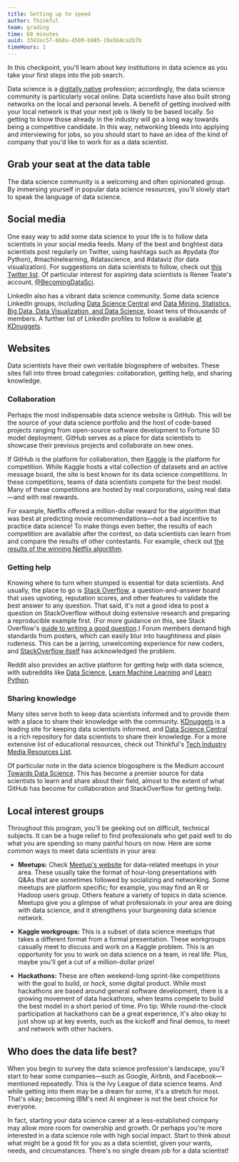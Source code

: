 ```yaml
---
title: Getting up to speed
author: Thinkful
team: grading
time: 60 minutes
uuid: 3342ec57-6b8a-4509-b985-19a5b4ca2b7b
timeHours: 1
---
```


In this checkpoint, you'll learn about key institutions in data science as you take your first steps into the job search.

Data science is a [digitally native](https://www.techopedia.com/definition/28094/digital-native) profession; accordingly, the data science community is particularly vocal online. Data scientists have also built strong networks on the local and personal levels. A benefit of getting involved with your local network is that your next job is likely to be based locally. So getting to know those already in the industry will go a long way towards being a competitive candidate. In this way, networking bleeds into applying and interviewing for jobs, so you should start to have an idea of the kind of company that you'd like to work for as a data scientist.  

## Grab your seat at the data table

The data science community is a welcoming and often opinionated group. By immersing yourself in popular data science resources, you'll slowly start to speak the language of data science. 

## Social media

One easy way to add some data science to your life is to follow data scientists in your social media feeds. Many of the best and brightest data scientists post regularly on Twitter, using hashtags such as #pydata (for Python), #machinelearning, #datascience, and #dataviz (for data visualization). For suggestions on data scientists to follow, check out [this Twitter list](https://twitter.com/reshamas/lists/notable-data-scientists/members?lang=en). Of particular interest for aspiring data scientists is Renee Teate's account, [@BecomingDataSci](https://twitter.com/BecomingDataSci).  

LinkedIn also has a vibrant data science community. Some data science LinkedIn groups, including [Data Science Central](https://www.linkedin.com/groups/35222/) and [Data Mining, Statistics, Big Data, Data Visualization, and Data Science](https://www.linkedin.com/groups/152247/), boast tens of thousands of members. A further list of LinkedIn profiles to follow is available [at KDnuggets](https://www.kdnuggets.com/2016/09/top-big-data-science-leaders-linkedin.html).

## Websites

Data scientists have their own veritable blogosphere of websites. These sites fall into three broad categories: collaboration, getting help, and sharing knowledge. 

### Collaboration

Perhaps the most indispensable data science website is GitHub. This will be the source of your data science portfolio and the host of code-based projects ranging from open-source software development to Fortune 50 model deployment. GitHub serves as a place for data scientists to showcase their previous projects and collaborate on new ones. 

If GitHub is the platform for collaboration, then [Kaggle](https://www.kaggle.com) is the platform for competition. While Kaggle hosts a vital collection of datasets and an active message board, the site is best known for its data science competitions. In these competitions, teams of data scientists compete for the best model. Many of these competitions are hosted by real corporations, using real data—and with real rewards. 

For example, Netflix offered a million-dollar reward for the algorithm that was best at predicting movie recommendations—not a bad incentive to practice data science! To make things even better, the results of each competition are available after the contest, so data scientists can learn from and compare the results of other contestants. For example, check out [the results of the winning Netflix algorithm](https://www.kaggle.com/netflix-inc/netflix-prize-data). 


### Getting help

Knowing where to turn when stumped is essential for data scientists. And usually, the place to go is [Stack Overflow](https://stackoverflow.com), a question-and-answer board that uses upvoting, reputation scores, and other features to validate the best answer to any question. That said, it's not a good idea to post a question on StackOverflow without doing extensive research and preparing a reproducible example first. (For more guidance on this, see Stack Overflow's [guide to writing a good question](https://stackoverflow.com/help/how-to-ask).) Forum members demand high standards from posters, which can easily blur into haughtiness and plain rudeness. This can be a jarring, unwelcoming experience for new coders, and [StackOverflow itself](https://stackoverflow.blog/2018/04/26/stack-overflow-isnt-very-welcoming-its-time-for-that-to-change/) has acknowledged the problem.

Reddit also provides an active platform for getting help with data science, with subreddits like [Data Science](https://www.reddit.com/r/datascience/), [Learn Machine Learning](https://www.reddit.com/r/learnmachinelearning/) and [Learn Python](https://www.reddit.com/r/learnpython/). 

### Sharing knowledge
Many sites serve both to keep data scientists informed and to provide them with a place to share their knowledge with the community. [KDnuggets](https://www.kdnuggets.com) is a leading site for keeping data scientists informed, and [Data Science Central](https://www.datasciencecentral.com) is a rich repository for data scientists to share their knowledge. For a more extensive list of educational resources, check out Thinkful's [Tech Industry Media Resources List](https://docs.google.com/document/d/1lfK2M3fCUzgBKpMD9fFIbkecpAPx3sMk-lUTm4xAfaE/edit#).   

Of particular note in the data science blogosphere is the Medium account [Towards Data Science](https://towardsdatascience.com). This has become a premier source for data scientists to learn and share about their field, almost to the extent of what GitHub has become for collaboration and StackOverflow for getting help.

## Local interest groups

Throughout this program, you'll be geeking out on difficult, technical subjects. It can be a huge relief to find professionals who get paid well to do what you are spending so many painful hours on now. Here are some common ways to meet data scientists in your area: 

- **Meetups:** Check [Meetup's website](https://www.meetup.com) for data-related meetups in your area. These usually take the format of hour-long presentations with Q&As that are sometimes followed by socializing and networking. Some meetups are platform specific; for example, you may find an R or Hadoop users group. Others feature a variety of topics in data science. Meetups give you a glimpse of what professionals in your area are doing with data science, and it strengthens your burgeoning data science network.

- **Kaggle workgroups:** This is a subset of data science meetups that takes a different format from a formal presentation. These workgroups casually meet to discuss and work on a Kaggle problem. This is an opportunity for you to work on data science on a team, in real life. Plus, maybe you'll get a cut of a million-dollar prize! 

- **Hackathons:** These are often weekend-long sprint-like competitions with the goal to build, or *hack*, some digital product. While most hackathons are based around general software development, there is a growing movement of data hackathons, when teams compete to build the best model in a short period of time. Pro tip: While round-the-clock participation at hackathons can be a great experience, it's also okay to just show up at key events, such as the kickoff and final demos, to meet and network with other hackers. 


## Who does the data life best?

When you begin to survey the data science profession's landscape, you'll start to hear some companies—such as Google, Airbnb, and Facebook—mentioned repeatedly. This is the Ivy League of data science teams. And while getting into them may be a dream for some, it's a stretch for most. That's okay; becoming IBM's next AI engineer is not the best choice for everyone.

In fact, starting your data science career at a less-established company may allow more room for ownership and growth. Or perhaps you're more interested in a data science role with high social impact. Start to think about what might be a good fit for you as a data scientist, given your wants, needs, and circumstances. There's no single dream job for a data scientist!
